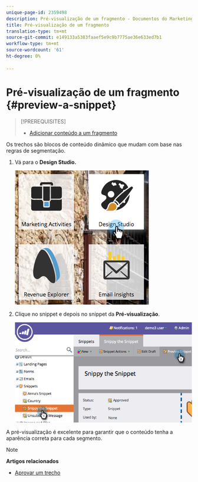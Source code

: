 ```yaml
---
unique-page-id: 2359498
description: Pré-visualização de um fragmento - Documentos do Marketing - Documentação do produto
title: Pré-visualização de um fragmento
translation-type: tm+mt
source-git-commit: e149133a5383faaef5e9c9b7775ae36e633ed7b1
workflow-type: tm+mt
source-wordcount: '61'
ht-degree: 0%

---
```



# Pré-visualização de um fragmento {#preview-a-snippet}

>[!PREREQUISITES]
>
>* [Adicionar conteúdo a um fragmento](add-content-to-a-snippet.md)

>



Os trechos são blocos de conteúdo dinâmico que mudam com base nas regras de segmentação.

1. Vá para o **Design Studio.**

   ![](assets/designstudio-3.png)

1. Clique no snippet e depois no snippet da **Pré-visualização**.

   ![](assets/image2014-9-16-9-3a48-3a32.png)

A pré-visualização é excelente para garantir que o conteúdo tenha a aparência correta para cada segmento.

>[!NOTE]
>
>**Artigos relacionados**
>
>* [Aprovar um trecho](approve-a-snippet.md)

>



